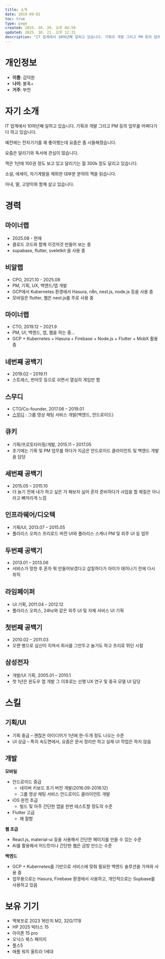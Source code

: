 ```yaml
---
title: 소개
date: 2019-09-01
toc: true
type: page
created: 2025. 10. 20. 오후 04:59
updated: 2025. 10. 21. 오후 12:31
description: "IT 업계에서 10여년째 일하고 있습니다. 기획과 개발 그리고 PM 등의 업무를 어쩌다가 다 하고 있습니다. 예전에는 전자기기를 꽤 좋아했는데 요즘은 좀 시들해졌습니다. 요즘은 달리기와 독서에 관심이 많습니다. 책은 1년에 100권 정도 보고 있고 달리기는 월 300k 정도 달리고 있습"
---
```


# 개인정보

- **이름**: 김덕원
- **나이**: 불혹+
- **거주**: 부천

# 자기 소개

IT 업계에서 10여년째 일하고 있습니다. 기획과 개발 그리고 PM 등의 업무를 어쩌다가 다 하고 있습니다.

예전에는 전자기기를 꽤 좋아했는데 요즘은 좀 시들해졌습니다.

요즘은 달리기와 독서에 관심이 많습니다.

책은 1년에 100권 정도 보고 있고 달리기는 월 300k 정도 달리고 있습니다.

소설, 에세이, 자기계발을 제외한 대부분 분야의 책을 읽습니다.

아내, 딸, 고양이와 함께 살고 있습니다.

# 경력

## 마이너랩

- 2025.08 - 현재
- 클로드 코드와 함께 이것저것 만들어 보는 중
- supabase, flutter, sveletkit 을 사용 중

## 비알랩

- CPO, 2021.10 - 2025.08
- PM, 기획, UX, 백엔드/앱 개발
- GCP에서 Kubernetes 환경에서 Hasura, n8n, nest.js, node.js 등을 사용 중
- 모바일은 flutter, 웹은 next.js를 주로 사용 중

## 마이너랩

- CTO, 2019.12 – 2021.9
- PM, UI, 백엔드, 앱, 웹을 하는 중...
- GCP + Kubernetes + Hasura + Firebase + Node.js + Flutter + MobX 활용 중

## 네번째 공백기

- 2019.02 – 2019.11
- 스트레스, 번아웃 등으로 쉬면서 열심히 게임만 함

## 스무디

- CTO/Co-founder, 2017.06 – 2019.01
- [스무디](https://play.google.com/store/apps/details?id=co.smoothy) : 그룹 영상 채팅 서비스 개발(백엔드, 안드로이드)

## 큐키

- 기획/프로토타이핑/개발, 2015.11 – 2017.05
- 초기에는 기획 및 PM 업무를 하다가 지금은 안드로이드 클라이언트 및 백엔드 개발을 담당

## 세번째 공백기

- 2015.05 – 2015.10
- 더 늙기 전에 내가 하고 싶은 거 해보자 싶어 혼자 준비하다가 사업을 할 체질은 아니라고 뼈저리게 느낌

## 인프라웨어/디오텍

- 기획/UI, 2013.07 – 2015.05
- 폴라리스 오피스 프리로드 버전 UI와 폴라리스 스캐너 PM 및 외주 UI 등 업무

## 두번째 공백기

- 2013.01 – 2013.06
- 서비스가 망한 후 혼자 뭐 만들어보겠다고 삽질하다가 아이가 태어나기 전에 다시 취직

## 라임페이퍼

- UI 기획, 2011.04 – 2012.12
- 폴라리스 오피스, 24hz와 같은 외주 UI 및 자체 서비스 UI 기획

## 첫번째 공백기

- 2010.02 – 2011.03
- 오랜 병으로 심신이 지쳐서 회사를 그만두고 놀기도 하고 프리로 뛰던 시절

## 삼성전자

- 개발/UI 기획, 2005.01 – 2010.1
- 첫 1년은 윈도우 앱 개발 그 이후로는 선행 UX 연구 및 중국 모델 UI 담당
# 스킬

## 기획/UI

- 기획 중급 – 괜찮은 아이디어가 1년에 한-두개 정도 나오는 수준
- UI 상급 – 특히 속도면에서, 요즘은 문서 정리만 하고 실제 UI 작업은 하지 않음

## 개발

**모바일**
- 안드로이드 중급
  - 네이버 키보드 초기 버전 개발(2016.09-2016.12)
  - 그룹 영상 채팅 서비스 안드로이드 클라이언트 개발
- iOS 완전 초급
  - 빌드 및 아주 간단한 앱을 한번 테스트할 정도의 수준
- Flutter 고급
  - 꽤 잘함

**웹 초급**
- React.js, material-ui 등을 사용해서 간단한 페이지를 만들 수 있는 수준
- AI를 활용해서 어드민이나 간단한 웹은 금방 만드는 수준

**백엔드**
- GCP + Kubernetes를 기반으로 서비스에 맞춰 필요한 백엔드 솔루션을 가져와 사용 중
- 업무용으로는 Hasura, Firebase 환경에서 사용하고, 개인적으로는 Supbase를 사용하고 있음
# 보유 기기

- 맥북프로 2023 16인치 M2, 32G/1TB
- HP 2025 빅터스 15
- 아이폰 15 pro
- 오닉스 북스 페이지
- 플스5
- 애플 워치 울트라 1세대
